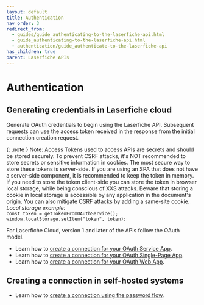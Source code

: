 ```yaml
---
layout: default
title: Authentication
nav_order: 3
redirect_from:
  - guides/guide_authenticating-to-the-laserfiche-api.html
  - guide_authenticating-to-the-laserfiche-api.html
  - authentication/guide_authenticate-to-the-laserfiche-api
has_children: true
parent: Laserfiche APIs
---
```


<!--© 2024 Laserfiche.
See LICENSE-DOCUMENTATION and LICENSE-CODE in the project root for license information.-->

# Authentication

## Generating credentials in Laserfiche cloud

Generate OAuth credentials to begin using the Laserfiche API. Subsequent requests can use the access token received in the response from the initial connection creation request.

{: .note }
  Note: Access Tokens used to access APIs are secrets and should be stored securely. To prevent CSRF attacks, it's NOT recommended to store secrets or sensitive information in cookies. The most secure way to store these tokens is server-side. If you are using an SPA that does not have a server-side component, it is recommended to keep the token in memory. If you need to store the token client-side you can store the token in browser local storage, while being conscious of XXS attacks. Beware that storing a cookie in local storage is accessible by any application in the document's origin. You can also mitigate CSRF attacks by adding a same-site cookie.\
        *Local storage example:*\
        `const token = getTokenFromOAuthService();`\
        `window.localStorage.setItem("token", token);`

For Laserfiche Cloud, version 1 and later of the APIs follow the OAuth model.

- Learn how to [create a connection for your OAuth Service App](../guide_oauth-service/).
- Learn how to [create a connection for your OAuth Single-Page App](../guide_oauth-spa/).
- Learn how to [create a connection for your OAuth Web App](../guide_oauth-webapp/).

## Creating a connection in self-hosted systems

- Learn how to [create a connection using the password flow](../../server/#authenticating-with-the-self-hosted-laserfiche-api).
